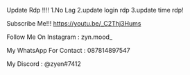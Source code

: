 Update Rdp !!!!
1.No Lag 2.update login rdp 3.update time rdp!

Subscribe Me!!! https://youtu.be/_C2Thj3Hums

Follow Me On Instagram : zyn.mood_

My WhatsApp For Contact : 087814897547

My Discord : @zyen#7412
